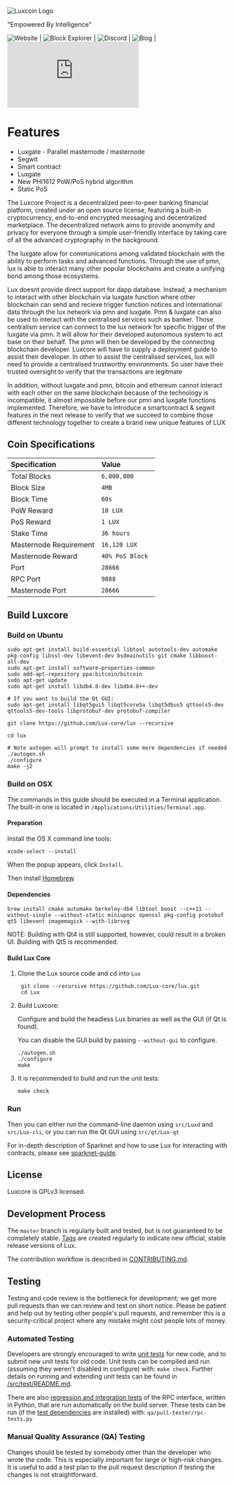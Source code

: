 ![Luxcoin Logo](https://i.imgur.com/0Dtm0qk.png)

"Empowered By Intelligence" 

![Website](https://luxcore.io) | ![Block Explorer](https://explorer.luxcoin.xyz/) | ![Discord](https://discord.gg/27xFP5Y) | ![Blog](https://reddit.com/r/LUXCoin) | ![Forum](https://bitcointalk.org/index.php?topic=2254046.0)

Features
=============

* Luxgate - Parallel masternode / masternode
* Segwit
* Smart contract 
* Luxgate
* New PHI1612 PoW/PoS hybrid algorithm
* Static PoS

The Luxcore Project  is a decentralized peer-to-peer banking financial platform, created under an open source license, featuring a built-in cryptocurrency, end-to-end encrypted messaging and decentralized marketplace. The decentralized network aims to provide anonymity and privacy for everyone through a simple user-friendly interface by taking care of all the advanced cryptography in the background. 

The luxgate allow for communications among validated blockchain with the ability to perform tasks and advanced functions. Through the use of pmn, lux is able to interact many other popular blockchains and create a unifying bond among those ecosystems.

Lux doesnt provide direct support for dapp database. Instead, a mechanism to interact with other blockchain via luxgate function where other blockchain can send and recieve trigger function notices and international data through the lux network via pmn and luxgate. Pmn & luxgate can also be used to interact with the centralised services such as banker. Those centralism service can connect to the lux network for specific trigger of the luxgate via pmn. It will allow for their developed autonomous system to act base on their behalf. The pmn will then be developed by the connecting blockchain developer. Luxcore will have to supply a deployment guide to assist their developer. In other to assist the centralised services, lux will need to provide a centralised trustworthy environments. So user have their trusted oversight to verify that the transactions are legitmate

In addition, without luxgate and pmn, bitcoin and ethereum cannot interact with each other on the same blockchain
because of the technology is incompatible, it almost impossible before our pmn and luxgate functions implemented.
Therefore, we have to introduce a smartcontract & segwit features in the next release to verify that we succeed to combine those different technology together to create a brand new unique features of LUX

## Coin Specifications

| Specification | Value |
|:-----------|:-----------|
| Total Blocks | `6,000,000` |
| Block Size | `4MB` |
| Block Time | `60s` |
| PoW Reward | `10 LUX` |
| PoS Reward | `1 LUX` |
| Stake Time | `36 hours` |
| Masternode Requirement | `16,120 LUX` |
| Masternode Reward | `40% PoS Block ` |
| Port | `28666` |
| RPC Port | `9888` |
| Masternode Port | `28666` |


Build Luxcore
----------
### Build on Ubuntu

    sudo apt-get install build-essential libtool autotools-dev automake pkg-config libssl-dev libevent-dev bsdmainutils git cmake libboost-all-dev
    sudo apt-get install software-properties-common
    sudo add-apt-repository ppa:bitcoin/bitcoin
    sudo apt-get update
    sudo apt-get install libdb4.8-dev libdb4.8++-dev

    # If you want to build the Qt GUI:
    sudo apt-get install libqt5gui5 libqt5core5a libqt5dbus5 qttools5-dev qttools5-dev-tools libprotobuf-dev protobuf-compiler

    git clone https://github.com/Lux-core/lux --recursive
    
    cd lux

    # Note autogen will prompt to install some more dependencies if needed
    ./autogen.sh
    ./configure 
    make -j2

### Build on OSX

The commands in this guide should be executed in a Terminal application.
The built-in one is located in `/Applications/Utilities/Terminal.app`.

#### Preparation

Install the OS X command line tools:

`xcode-select --install`

When the popup appears, click `Install`.

Then install [Homebrew](https://brew.sh).

#### Dependencies

    brew install cmake automake berkeley-db4 libtool boost --c++11 --without-single --without-static miniupnpc openssl pkg-config protobuf qt5 libevent imagemagick --with-librsvg

NOTE: Building with Qt4 is still supported, however, could result in a broken UI. Building with Qt5 is recommended.

#### Build Lux Core

1. Clone the Lux source code and cd into `Lux`

        git clone --recursive https://github.com/Lux-core/lux.git
        cd Lux

2.  Build Luxcore:

    Configure and build the headless Lux binaries as well as the GUI (if Qt is found).

    You can disable the GUI build by passing `--without-gui` to configure.

        ./autogen.sh
        ./configure
        make

3.  It is recommended to build and run the unit tests:

        make check

### Run

Then you can either run the command-line daemon using `src/Luxd` and `src/Lux-cli`, or you can run the Qt GUI using `src/qt/Lux-qt`

For in-depth description of Sparknet and how to use Lux for interacting with contracts, please see [sparknet-guide](doc/sparknet-guide.md).

License
-------

Luxcore is GPLv3 licensed.

Development Process
-------------------

The `master` branch is regularly built and tested, but is not guaranteed to be
completely stable. [Tags](https://github.com/Lux-core/lux/tags) are created
regularly to indicate new official, stable release versions of Lux.

The contribution workflow is described in [CONTRIBUTING.md](CONTRIBUTING.md).


Testing
-------

Testing and code review is the bottleneck for development; we get more pull
requests than we can review and test on short notice. Please be patient and help out by testing
other people's pull requests, and remember this is a security-critical project where any mistake might cost people
lots of money.

### Automated Testing

Developers are strongly encouraged to write [unit tests](src/test/README.md) for new code, and to
submit new unit tests for old code. Unit tests can be compiled and run
(assuming they weren't disabled in configure) with: `make check`. Further details on running
and extending unit tests can be found in [/src/test/README.md](/src/test/README.md).

There are also [regression and integration tests](/qa) of the RPC interface, written
in Python, that are run automatically on the build server.
These tests can be run (if the [test dependencies](/qa) are installed) with: `qa/pull-tester/rpc-tests.py`

### Manual Quality Assurance (QA) Testing

Changes should be tested by somebody other than the developer who wrote the
code. This is especially important for large or high-risk changes. It is useful
to add a test plan to the pull request description if testing the changes is
not straightforward.
